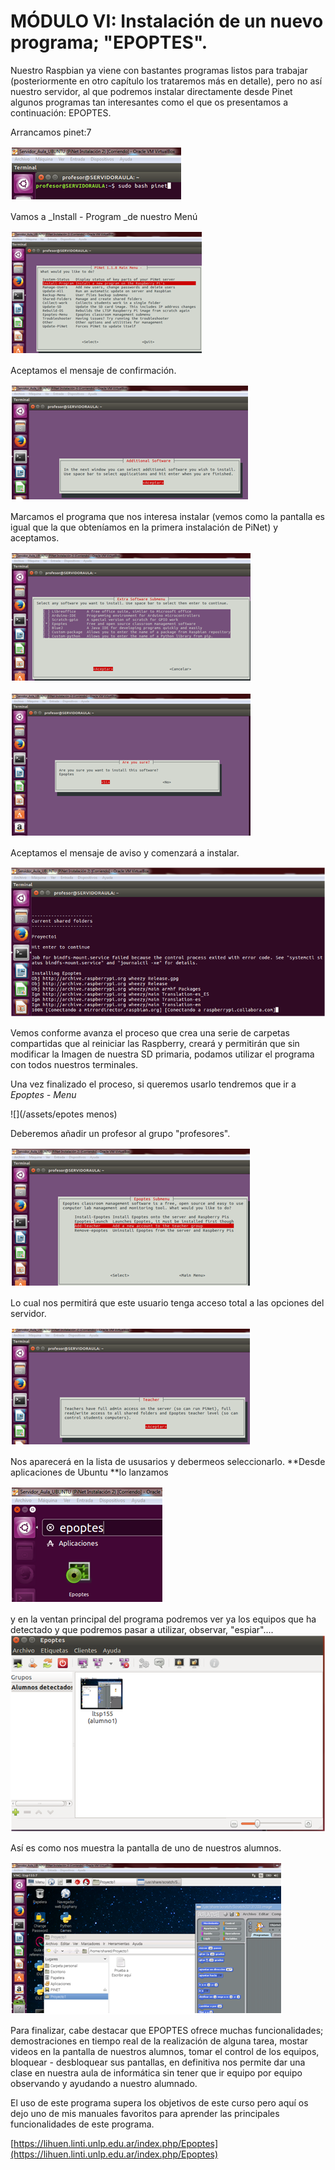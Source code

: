 # MÓDULO VI: Instalación de un nuevo programa; "EPOPTES".

Nuestro Raspbian ya viene con bastantes programas listos para trabajar \(posteriormente en otro capítulo los trataremos más en detalle\), pero no así nuestro servidor, al que podremos instalar directamente desde Pinet algunos programas tan interesantes como el que os presentamos a continuación: EPOPTES.

Arrancamos pinet:7

![](/assets/arranca)

Vamos a _Install - Program _de nuestro Menú

![](/assets/install)  

Aceptamos el mensaje de confirmación.

![](/assets/asdfzx)

Marcamos el programa que nos interesa instalar \(vemos como la pantalla es igual que la que obteníamos en la primera instalación de PiNet\) y aceptamos.

![](/assets/epot)

![](/assets/sure)

Aceptamos el mensaje de aviso y comenzará a instalar.

![](/assets/asdfxcv)

Vemos conforme avanza el proceso que crea una serie de carpetas compartidas que al reiniciar las Raspberry, creará y permitirán que sin modificar la Imagen de nuestra SD primaria, podamos utilizar el programa con todos nuestros terminales.

Una vez finalizado el proceso, si queremos usarlo tendremos que ir a _Epoptes - Menu_

![](/assets/epotes menos)

Deberemos añadir un profesor al grupo "profesores".

![](/assets/prof)

Lo cual nos permitirá que este usuario tenga acceso total a las opciones del servidor.

![](/assets/acc)

Nos aparecerá en la lista de ususarios y debermeos seleccionarlo. **Desde aplicaciones de Ubuntu **lo lanzamos

![](/assets/iconepop)

y en la ventan principal del programa podremos ver ya los equipos que ha detectado y que podremos pasar a utilizar, observar, "espiar"....![](/assets/verfsdf)

Así es como nos muestra la pantalla de uno de nuestros alumnos.

![](/assets/aluepo)

Para finalizar, cabe destacar que EPOPTES ofrece muchas funcionalidades; demostraciones en tiempo real de la realización de alguna tarea, mostar videos en la pantalla de nuestros alumnos, tomar el control de los equipos, bloquear - desbloquear sus pantallas, en definitiva nos permite dar una clase en nuestra aula de informática sin tener que ir equipo por equipo observando y ayudando a nuestro alumnado.

El uso de este programa supera los objetivos de este curso pero aquí os dejo uno de mis manuales favoritos para aprender las principales funcionalidades de este programa.



[https://lihuen.linti.unlp.edu.ar/index.php/Epoptes](https://lihuen.linti.unlp.edu.ar/index.php/Epoptes)

